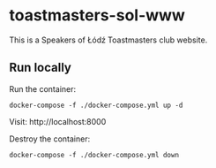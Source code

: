# toastmasters-sol-www

This is a Speakers of Łódź Toastmasters club website.

## Run locally
Run the container:
```
docker-compose -f ./docker-compose.yml up -d
```

Visit: http://localhost:8000

Destroy the container:
```
docker-compose -f ./docker-compose.yml down
```
